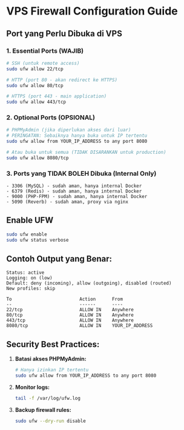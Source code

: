 # VPS Firewall Configuration Guide

## Port yang Perlu Dibuka di VPS

### 1. Essential Ports (WAJIB)
```bash
# SSH (untuk remote access)
sudo ufw allow 22/tcp

# HTTP (port 80 - akan redirect ke HTTPS)
sudo ufw allow 80/tcp

# HTTPS (port 443 - main application)
sudo ufw allow 443/tcp
```

### 2. Optional Ports (OPSIONAL)
```bash
# PHPMyAdmin (jika diperlukan akses dari luar)
# PERINGATAN: Sebaiknya hanya buka untuk IP tertentu
sudo ufw allow from YOUR_IP_ADDRESS to any port 8080

# Atau buka untuk semua (TIDAK DISARANKAN untuk production)
sudo ufw allow 8080/tcp
```

### 3. Ports yang TIDAK BOLEH Dibuka (Internal Only)
```
- 3306 (MySQL) - sudah aman, hanya internal Docker
- 6379 (Redis) - sudah aman, hanya internal Docker  
- 9000 (PHP-FPM) - sudah aman, hanya internal Docker
- 5090 (Reverb) - sudah aman, proxy via nginx
```

## Enable UFW
```bash
sudo ufw enable
sudo ufw status verbose
```

## Contoh Output yang Benar:
```
Status: active
Logging: on (low)
Default: deny (incoming), allow (outgoing), disabled (routed)
New profiles: skip

To                         Action      From
--                         ------      ----
22/tcp                     ALLOW IN    Anywhere
80/tcp                     ALLOW IN    Anywhere
443/tcp                    ALLOW IN    Anywhere
8080/tcp                   ALLOW IN    YOUR_IP_ADDRESS
```

## Security Best Practices:

1. **Batasi akses PHPMyAdmin:**
   ```bash
   # Hanya izinkan IP tertentu
   sudo ufw allow from YOUR_IP_ADDRESS to any port 8080
   ```

2. **Monitor logs:**
   ```bash
   tail -f /var/log/ufw.log
   ```

3. **Backup firewall rules:**
   ```bash
   sudo ufw --dry-run disable
   ```
